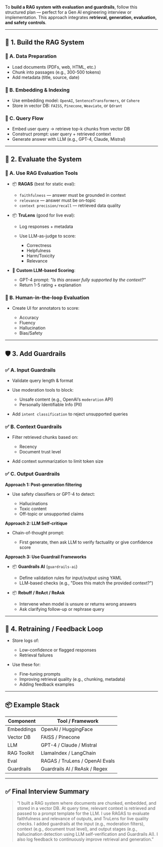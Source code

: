 To **build a RAG system with evaluation and guardrails**, follow this structured plan — perfect for a Gen AI engineering interview or implementation. This approach integrates **retrieval, generation, evaluation, and safety controls**.

---

## 🧱 **1. Build the RAG System**

### 🔹 A. Data Preparation

* Load documents (PDFs, web, HTML, etc.)
* Chunk into passages (e.g., 300-500 tokens)
* Add metadata (title, source, date)

### 🔹 B. Embedding & Indexing

* Use embedding model: `OpenAI`, `SentenceTransformers`, or `Cohere`
* Store in vector DB: `FAISS`, `Pinecone`, `Weaviate`, or `Qdrant`

### 🔹 C. Query Flow

* Embed user query → retrieve top-k chunks from vector DB
* Construct prompt: user query + retrieved context
* Generate answer with LLM (e.g., GPT-4, Claude, Mistral)

---

## 🧪 **2. Evaluate the System**

### 🔹 A. Use RAG Evaluation Tools

* 📦 **RAGAS** (best for static eval):

  * `faithfulness` — answer must be grounded in context
  * `relevance` — answer must be on-topic
  * `context precision/recall` — retrieved data quality

* 📦 **TruLens** (good for live eval):

  * Log responses + metadata
  * Use LLM-as-judge to score:

    * Correctness
    * Helpfulness
    * Harm/Toxicity
    * Relevance

* 🧠 **Custom LLM-based Scoring**:

  * GPT-4 prompt: *"Is this answer fully supported by the context?"*
  * Return 1-5 rating + explanation

### 🔹 B. Human-in-the-loop Evaluation

* Create UI for annotators to score:

  * Accuracy
  * Fluency
  * Hallucination
  * Bias/Safety

---

## 🛡️ **3. Add Guardrails**

### ✅ A. Input Guardrails

* Validate query length & format
* Use moderation tools to block:

  * Unsafe content (e.g., OpenAI’s `moderation` API)
  * Personally Identifiable Info (PII)
* Add `intent classification` to reject unsupported queries

### ✅ B. Context Guardrails

* Filter retrieved chunks based on:

  * Recency
  * Document trust level
* Add context summarization to limit token size

### ✅ C. Output Guardrails

**Approach 1: Post-generation filtering**

* Use safety classifiers or GPT-4 to detect:

  * Hallucinations
  * Toxic content
  * Off-topic or unsupported claims

**Approach 2: LLM Self-critique**

* Chain-of-thought prompt:

  * First generate, then ask LLM to verify factuality or give confidence score

**Approach 3: Use Guardrail Frameworks**

* 📦 **Guardrails AI** (`guardrails-ai`)

  * Define validation rules for input/output using YAML
  * LLM-based checks (e.g., "Does this match the provided context?")
* 📦 **Rebuff / ReAct / ReAsk**

  * Intervene when model is unsure or returns wrong answers
  * Ask clarifying follow-up or rephrase query

---

## 🔁 **4. Retraining / Feedback Loop**

* Store logs of:

  * Low-confidence or flagged responses
  * Retrieval failures
* Use these for:

  * Fine-tuning prompts
  * Improving retrieval quality (e.g., chunking, metadata)
  * Adding feedback examples

---

## 📦 Example Stack

| Component   | Tool / Framework               |
| ----------- | ------------------------------ |
| Embeddings  | OpenAI / HuggingFace           |
| Vector DB   | FAISS / Pinecone               |
| LLM         | GPT-4 / Claude / Mistral       |
| RAG Toolkit | LlamaIndex / LangChain         |
| Eval        | RAGAS / TruLens / OpenAI Evals |
| Guardrails  | Guardrails AI / ReAsk / Regex  |

---

## ✅ Final Interview Summary

> “I built a RAG system where documents are chunked, embedded, and stored in a vector DB. At query time, relevant context is retrieved and passed to a prompt template for the LLM. I use RAGAS to evaluate faithfulness and relevance of outputs, and TruLens for live quality checks. I added guardrails at the input (e.g., moderation filters), context (e.g., document trust level), and output stages (e.g., hallucination detection using LLM self-verification and Guardrails AI). I also log feedback to continuously improve retrieval and generation.”


